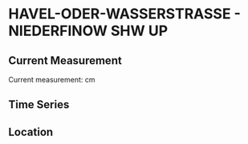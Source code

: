 # HAVEL-ODER-WASSERSTRASSE - NIEDERFINOW SHW UP

## Current Measurement

Current measurement: <Value topic="rivers/pegel-online/HOW/NIEDERFINOW-SHW-UP/measurementValue"/> cm

## Time Series

<TimeSeries topic="rivers/pegel-online/HOW/NIEDERFINOW-SHW-UP/measurementValue" period="week" />

## Location

<WorldMap>
  <Marker lat="52.84904237870032" lon="13.944325914206898" labelTopic="rivers/pegel-online/HOW/NIEDERFINOW-SHW-UP/measurementValue" />
</WorldMap>
